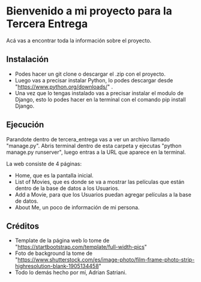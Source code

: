 # Bienvenido a mi proyecto para la Tercera Entrega

Acá vas a encontrar toda la información sobre el proyecto.

## Instalación

- Podes hacer un git clone o descargar el .zip con el proyecto.
- Luego vas a precisar instalar Python, lo podes descargar desde "https://www.python.org/downloads/" .
- Una vez que lo tengas instalado vas a precisar instalar el modulo de Django, esto lo podes hacer en la terminal con el comando pip install Django.

## Ejecución

Parandote dentro de tercera_entrega vas a ver un archivo llamado "manage.py". Abris terminal dentro de esta carpeta y ejecutas "python manage.py runserver", luego entras a la URL que aparece en la terminal.

La web consiste de 4 páginas:

- Home, que es la pantalla inicial.
- List of Movies, que es donde se va a mostrar las películas que están dentro de la base de datos a los Usuarios.
- Add a Movie, para que los Usuarios puedan agregar películas a la base de datos.
- About Me, un poco de información de mi persona.

## Créditos

- Template de la página web lo tome de "https://startbootstrap.com/template/full-width-pics"
- Foto de background la tome de "https://www.shutterstock.com/es/image-photo/film-frame-photo-strip-highresolution-blank-1905134458"
- Todo lo demás hecho por mí, Adrian Satriani.
